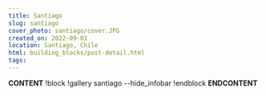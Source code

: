 ```yaml
---
title: Santiago
slug: santiago
cover_photo: santiago/cover.JPG
created_on: 2022-09-01
location: Santiago, Chile
html: building_blocks/post-detail.html
tags:
---
```

__CONTENT__
!block
!gallery santiago --hide_infobar
!endblock
__ENDCONTENT__
